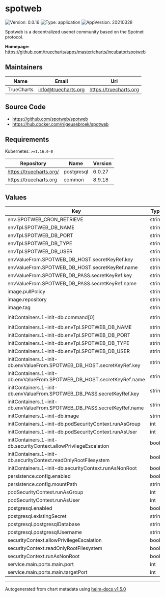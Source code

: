 # spotweb

![Version: 0.0.16](https://img.shields.io/badge/Version-0.0.16-informational?style=flat-square) ![Type: application](https://img.shields.io/badge/Type-application-informational?style=flat-square) ![AppVersion: 20210328](https://img.shields.io/badge/AppVersion-20210328-informational?style=flat-square)

Spotweb is a decentralized usenet community based on the Spotnet protocol.

**Homepage:** <https://github.com/truecharts/apps/master/charts/incubator/spotweb>

## Maintainers

| Name | Email | Url |
| ---- | ------ | --- |
| TrueCharts | info@truecharts.org | https://truecharts.org |

## Source Code

* <https://github.com/spotweb/spotweb>
* <https://hub.docker.com/r/jgeusebroek/spotweb>

## Requirements

Kubernetes: `>=1.16.0-0`

| Repository | Name | Version |
|------------|------|---------|
| https://truecharts.org/ | postgresql | 6.0.27 |
| https://truecharts.org | common | 8.9.18 |

## Values

| Key | Type | Default | Description |
|-----|------|---------|-------------|
| env.SPOTWEB_CRON_RETRIEVE | string | `"*/15 * * * *"` |  |
| envTpl.SPOTWEB_DB_NAME | string | `"{{ .Values.postgresql.postgresqlDatabase }}"` |  |
| envTpl.SPOTWEB_DB_PORT | string | `"5432"` |  |
| envTpl.SPOTWEB_DB_TYPE | string | `"pdo_pgsql"` |  |
| envTpl.SPOTWEB_DB_USER | string | `"{{ .Values.postgresql.postgresqlUsername }}"` |  |
| envValueFrom.SPOTWEB_DB_HOST.secretKeyRef.key | string | `"plainhost"` |  |
| envValueFrom.SPOTWEB_DB_HOST.secretKeyRef.name | string | `"dbcreds"` |  |
| envValueFrom.SPOTWEB_DB_PASS.secretKeyRef.key | string | `"postgresql-password"` |  |
| envValueFrom.SPOTWEB_DB_PASS.secretKeyRef.name | string | `"dbcreds"` |  |
| image.pullPolicy | string | `"IfNotPresent"` |  |
| image.repository | string | `"jgeusebroek/spotweb"` |  |
| image.tag | string | `"20210328@sha256:e41482a844d8e5582239868d61ef8335dba156fa39d3f1c8ddc762ab214cf5b9"` |  |
| initContainers.1-init-db.command[0] | string | `"php /var/www/spotweb/bin/upgrade-db.php -reset-password admin -set-systemtype single"` |  |
| initContainers.1-init-db.envTpl.SPOTWEB_DB_NAME | string | `"{{ .Values.postgresql.postgresqlDatabase }}"` |  |
| initContainers.1-init-db.envTpl.SPOTWEB_DB_PORT | string | `"5432"` |  |
| initContainers.1-init-db.envTpl.SPOTWEB_DB_TYPE | string | `"pdo_pgsql"` |  |
| initContainers.1-init-db.envTpl.SPOTWEB_DB_USER | string | `"{{ .Values.postgresql.postgresqlUsername }}"` |  |
| initContainers.1-init-db.envValueFrom.SPOTWEB_DB_HOST.secretKeyRef.key | string | `"plainhost"` |  |
| initContainers.1-init-db.envValueFrom.SPOTWEB_DB_HOST.secretKeyRef.name | string | `"dbcreds"` |  |
| initContainers.1-init-db.envValueFrom.SPOTWEB_DB_PASS.secretKeyRef.key | string | `"postgresql-password"` |  |
| initContainers.1-init-db.envValueFrom.SPOTWEB_DB_PASS.secretKeyRef.name | string | `"dbcreds"` |  |
| initContainers.1-init-db.image | string | `"{{ .Values.image.repository }}:{{ .Values.image.tag }}"` |  |
| initContainers.1-init-db.podSecurityContext.runAsGroup | int | `0` |  |
| initContainers.1-init-db.podSecurityContext.runAsUser | int | `0` |  |
| initContainers.1-init-db.securityContext.allowPrivilegeEscalation | bool | `false` |  |
| initContainers.1-init-db.securityContext.readOnlyRootFilesystem | bool | `false` |  |
| initContainers.1-init-db.securityContext.runAsNonRoot | bool | `false` |  |
| persistence.config.enabled | bool | `true` |  |
| persistence.config.mountPath | string | `"/config"` |  |
| podSecurityContext.runAsGroup | int | `0` |  |
| podSecurityContext.runAsUser | int | `0` |  |
| postgresql.enabled | bool | `true` |  |
| postgresql.existingSecret | string | `"dbcreds"` |  |
| postgresql.postgresqlDatabase | string | `"spotweb"` |  |
| postgresql.postgresqlUsername | string | `"spotweb"` |  |
| securityContext.allowPrivilegeEscalation | bool | `false` |  |
| securityContext.readOnlyRootFilesystem | bool | `false` |  |
| securityContext.runAsNonRoot | bool | `false` |  |
| service.main.ports.main.port | int | `11000` |  |
| service.main.ports.main.targetPort | int | `80` |  |

----------------------------------------------
Autogenerated from chart metadata using [helm-docs v1.5.0](https://github.com/norwoodj/helm-docs/releases/v1.5.0)
